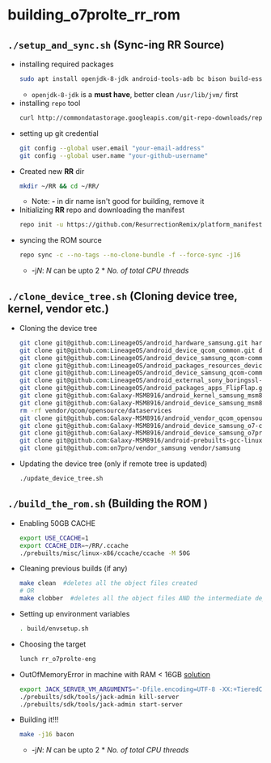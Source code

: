 # building_o7prolte_rr_rom
## `./setup_and_sync.sh` (Sync-ing RR Source)
- installing required packages
	```bash
	sudo apt install openjdk-8-jdk android-tools-adb bc bison build-essential ccache curl flex g++-multilib gcc-multilib git-core gnupg gperf htop imagemagick lib32ncurses5-dev lib32readline-dev lib32z1-dev libc6-dev libcurl4-openssl-dev libesd0-dev libgl1-mesa-dev liblz4-tool libncurses5-dev libsdl1.2-dev libssl-dev libwxgtk3.0-dev libx11-dev libxml2 libxml2-utils lzop maven ncftp nss-updatedb pngcrush python-lunch rsync schedtool screen squashfs-tools tmux unzip w3m x11proto-core-dev xsltproc yasm zip zlib1g-dev
	```
	- `openjdk-8-jdk` is a **must have**, better clean `/usr/lib/jvm/` first
- installing `repo` tool
	```bash
	curl http://commondatastorage.googleapis.com/git-repo-downloads/repo > ~/bin/repo && chmod a+x ~/bin/repo
	```
- setting up git credential
	```bash
	git config --global user.email "your-email-address"
	git config --global user.name "your-github-username"
	```
- Created new **RR** dir
	```bash
	mkdir ~/RR && cd ~/RR/
	```
	- Note: **-** in dir name isn't good for building, remove it
- Initializing **RR** repo and downloading the manifest
	```bash
	repo init -u https://github.com/ResurrectionRemix/platform_manifest.git -b oreo --depth=1
	```
- syncing the ROM source
	```bash
	repo sync -c --no-tags --no-clone-bundle -f --force-sync -j16
	```
	- -j*N*: *N* can be upto 2 * *No. of total CPU threads*

## `./clone_device_tree.sh` (Cloning device tree, kernel, vendor etc.)
- Cloning the device tree
	```bash
	git clone git@github.com:LineageOS/android_hardware_samsung.git hardware/samsung
	git clone git@github.com:LineageOS/android_device_qcom_common.git device/qcom/common
	git clone git@github.com:LineageOS/android_device_samsung_qcom-common.git device/samsung/qcom-common
	git clone git@github.com:LineageOS/android_packages_resources_devicesettings.git packages/resources/devicesettings
	git clone git@github.com:LineageOS/android_device_samsung_qcom-common.git device/samsung/qcom-common
	git clone git@github.com:LineageOS/android_external_sony_boringssl-compat.git external/sony/boringssl-compat
	git clone git@github.com:LineageOS/android_packages_apps_FlipFlap.git packages/apps/FlipFlap
	git clone git@github.com:Galaxy-MSM8916/android_kernel_samsung_msm8916 kernel/samsung/msm8916
	git clone git@github.com:Galaxy-MSM8916/android_device_samsung_msm8916-common device/samsung/msm8916-common
	rm -rf vendor/qcom/opensource/dataservices
	git clone git@github.com:Galaxy-MSM8916/android_vendor_qcom_opensource_dataservices vendor/qcom/opensource/dataservices
	git clone git@github.com:Galaxy-MSM8916/android_device_samsung_o7-common device/samsung/o7-common
	git clone git@github.com:Galaxy-MSM8916/android_device_samsung_o7prolte device/samsung/o7prolte
	git clone git@github.com:Galaxy-MSM8916/android-prebuilts-gcc-linux-x86-arm-arm-eabi-7.2.git prebuilts/gcc/linux-x86/arm/arm-eabi-7.2
	git clone git@github.com:on7pro/vendor_samsung vendor/samsung
	```
- Updating the device tree (only if remote tree is updated)
	```bash
	./update_device_tree.sh
	```

## `./build_the_rom.sh` (Building the ROM )
- Enabling 50GB CACHE
	```bash
	export USE_CCACHE=1
	export CCACHE_DIR=~/RR/.ccache
	./prebuilts/misc/linux-x86/ccache/ccache -M 50G
	```
- Cleaning previous builds (if any)
	```bash
	make clean	#deletes all the object files created
	# OR
	make clobber  #deletes all the object files AND the intermediate dependency files generated which specify the dependencies of the cpp files.
	```
- Setting up environment variables
	```bash
	. build/envsetup.sh
	```
- Choosing the target
	```bash
	lunch rr_o7prolte-eng
	```
 - OutOfMemoryError in machine with RAM < 16GB [solution](http://www.2net.co.uk/blog/jack-server.html)
	 ```bash
	export JACK_SERVER_VM_ARGUMENTS="-Dfile.encoding=UTF-8 -XX:+TieredCompilation -Xmx4g"
	./prebuilts/sdk/tools/jack-admin kill-server
	./prebuilts/sdk/tools/jack-admin start-server
	```
- Building it!!!
	```bash
	make -j16 bacon
	```
	- -j*N*: *N* can be upto 2 * *No. of total CPU threads*
